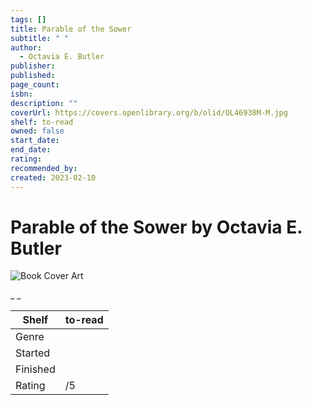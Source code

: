 ```yaml
---
tags: []
title: Parable of the Sower
subtitle: " "
author:
  - Octavia E. Butler
publisher:
published:
page_count:
isbn:
description: ""
coverUrl: https://covers.openlibrary.org/b/olid/OL46938M-M.jpg
shelf: to-read
owned: false
start_date:
end_date:
rating:
recommended_by:
created: 2023-02-10
---
```


# Parable of the Sower by Octavia E. Butler

![Book Cover Art](https://covers.openlibrary.org/b/olid/OL46938M-M.jpg)

_ _

| Shelf | to-read |
| --- | --- |
| Genre |  |
| Started |  |
| Finished |  |
| Rating | /5 |

